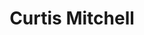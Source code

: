 ---
name: Curtis Mitchell
title: Curtis Mitchell
permalink: /team/curtis-mitchell/
image_id: attlVfSWFOzhOwYsK
image_path: /assets/img/import/bio/curtis-mitchell/curtis-mitchell.jpg
job_title: Emerging Technology Fellow
cohort_year: 2023
portfolio: Model Card Generator,UN Global Platform Pilot,NIST US PET Lab
description: <p>Generalist software and machine-learning engineer focused on the mainstream adoption of privacy-enhancing technologies. Experience working at small startups, large corporations, research institutions, and open-source communities.</p>

blurb: <p>Curtis Mitchell (he/him) is excited to be an Emerging Technology Fellow on the xD team. His career has gone through several transitions, including being a data analyst at an energy consulting firm before working at several data analysis and machine learning startups as a software engineer, as well as contributing to various privacy-enhancing technology and machine learning open-source projects. Before joining xD, he worked at NASA’s Ames Research Center on a research platform to integrate drones and air taxis into the air traffic control system. When he&#39;s not behind a keyboard, Curtis enjoys learning new languages, recreating his favorite foods from his upbringing in Texas, and exploring the outdoors of Northern California.</p>

skillsets: Privacy-Enhancing Technologies,Machine Learning,Fullstack Engineering,Cloud Management
---
